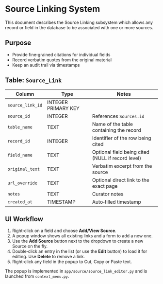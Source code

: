 # Source Linking System

This document describes the Source Linking subsystem which allows any record or field in the database to be associated with one or more sources.

## Purpose
- Provide fine‑grained citations for individual fields
- Record verbatim quotes from the original material
- Keep an audit trail via timestamps

## Table: `Source_Link`
| Column | Type | Notes |
|-------|------|------|
| `source_link_id` | INTEGER PRIMARY KEY |
| `source_id` | INTEGER | References `Sources.id` |
| `table_name` | TEXT | Name of the table containing the record |
| `record_id` | INTEGER | Identifier of the row being cited |
| `field_name` | TEXT | Optional field being cited (NULL if record level) |
| `original_text` | TEXT | Verbatim excerpt from the source |
| `url_override` | TEXT | Optional direct link to the exact page |
| `notes` | TEXT | Curator notes |
| `created_at` | TIMESTAMP | Auto‑filled timestamp |

## UI Workflow
1. Right‑click on a field and choose **Add/View Source**.
2. A popup window shows all existing links and a form to add a new one.
3. Use the **Add Source** button next to the dropdown to create a new Source on the fly.
4. Double‑click an entry in the list (or use the **Edit** button) to load it for editing. Use **Delete** to remove a link.
5. Right‑click any field in the popup to Cut, Copy or Paste text.

The popup is implemented in `app/source/source_link_editor.py` and is launched from `context_menu.py`.
